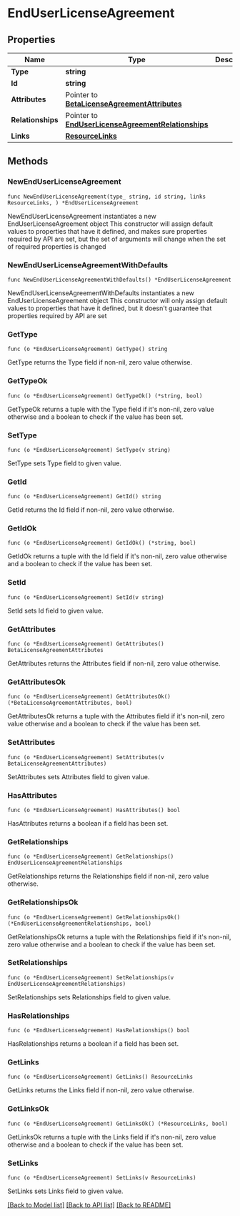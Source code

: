 # EndUserLicenseAgreement

## Properties

Name | Type | Description | Notes
------------ | ------------- | ------------- | -------------
**Type** | **string** |  | 
**Id** | **string** |  | 
**Attributes** | Pointer to [**BetaLicenseAgreementAttributes**](BetaLicenseAgreement_attributes.md) |  | [optional] 
**Relationships** | Pointer to [**EndUserLicenseAgreementRelationships**](EndUserLicenseAgreement_relationships.md) |  | [optional] 
**Links** | [**ResourceLinks**](ResourceLinks.md) |  | 

## Methods

### NewEndUserLicenseAgreement

`func NewEndUserLicenseAgreement(type_ string, id string, links ResourceLinks, ) *EndUserLicenseAgreement`

NewEndUserLicenseAgreement instantiates a new EndUserLicenseAgreement object
This constructor will assign default values to properties that have it defined,
and makes sure properties required by API are set, but the set of arguments
will change when the set of required properties is changed

### NewEndUserLicenseAgreementWithDefaults

`func NewEndUserLicenseAgreementWithDefaults() *EndUserLicenseAgreement`

NewEndUserLicenseAgreementWithDefaults instantiates a new EndUserLicenseAgreement object
This constructor will only assign default values to properties that have it defined,
but it doesn't guarantee that properties required by API are set

### GetType

`func (o *EndUserLicenseAgreement) GetType() string`

GetType returns the Type field if non-nil, zero value otherwise.

### GetTypeOk

`func (o *EndUserLicenseAgreement) GetTypeOk() (*string, bool)`

GetTypeOk returns a tuple with the Type field if it's non-nil, zero value otherwise
and a boolean to check if the value has been set.

### SetType

`func (o *EndUserLicenseAgreement) SetType(v string)`

SetType sets Type field to given value.


### GetId

`func (o *EndUserLicenseAgreement) GetId() string`

GetId returns the Id field if non-nil, zero value otherwise.

### GetIdOk

`func (o *EndUserLicenseAgreement) GetIdOk() (*string, bool)`

GetIdOk returns a tuple with the Id field if it's non-nil, zero value otherwise
and a boolean to check if the value has been set.

### SetId

`func (o *EndUserLicenseAgreement) SetId(v string)`

SetId sets Id field to given value.


### GetAttributes

`func (o *EndUserLicenseAgreement) GetAttributes() BetaLicenseAgreementAttributes`

GetAttributes returns the Attributes field if non-nil, zero value otherwise.

### GetAttributesOk

`func (o *EndUserLicenseAgreement) GetAttributesOk() (*BetaLicenseAgreementAttributes, bool)`

GetAttributesOk returns a tuple with the Attributes field if it's non-nil, zero value otherwise
and a boolean to check if the value has been set.

### SetAttributes

`func (o *EndUserLicenseAgreement) SetAttributes(v BetaLicenseAgreementAttributes)`

SetAttributes sets Attributes field to given value.

### HasAttributes

`func (o *EndUserLicenseAgreement) HasAttributes() bool`

HasAttributes returns a boolean if a field has been set.

### GetRelationships

`func (o *EndUserLicenseAgreement) GetRelationships() EndUserLicenseAgreementRelationships`

GetRelationships returns the Relationships field if non-nil, zero value otherwise.

### GetRelationshipsOk

`func (o *EndUserLicenseAgreement) GetRelationshipsOk() (*EndUserLicenseAgreementRelationships, bool)`

GetRelationshipsOk returns a tuple with the Relationships field if it's non-nil, zero value otherwise
and a boolean to check if the value has been set.

### SetRelationships

`func (o *EndUserLicenseAgreement) SetRelationships(v EndUserLicenseAgreementRelationships)`

SetRelationships sets Relationships field to given value.

### HasRelationships

`func (o *EndUserLicenseAgreement) HasRelationships() bool`

HasRelationships returns a boolean if a field has been set.

### GetLinks

`func (o *EndUserLicenseAgreement) GetLinks() ResourceLinks`

GetLinks returns the Links field if non-nil, zero value otherwise.

### GetLinksOk

`func (o *EndUserLicenseAgreement) GetLinksOk() (*ResourceLinks, bool)`

GetLinksOk returns a tuple with the Links field if it's non-nil, zero value otherwise
and a boolean to check if the value has been set.

### SetLinks

`func (o *EndUserLicenseAgreement) SetLinks(v ResourceLinks)`

SetLinks sets Links field to given value.



[[Back to Model list]](../README.md#documentation-for-models) [[Back to API list]](../README.md#documentation-for-api-endpoints) [[Back to README]](../README.md)


